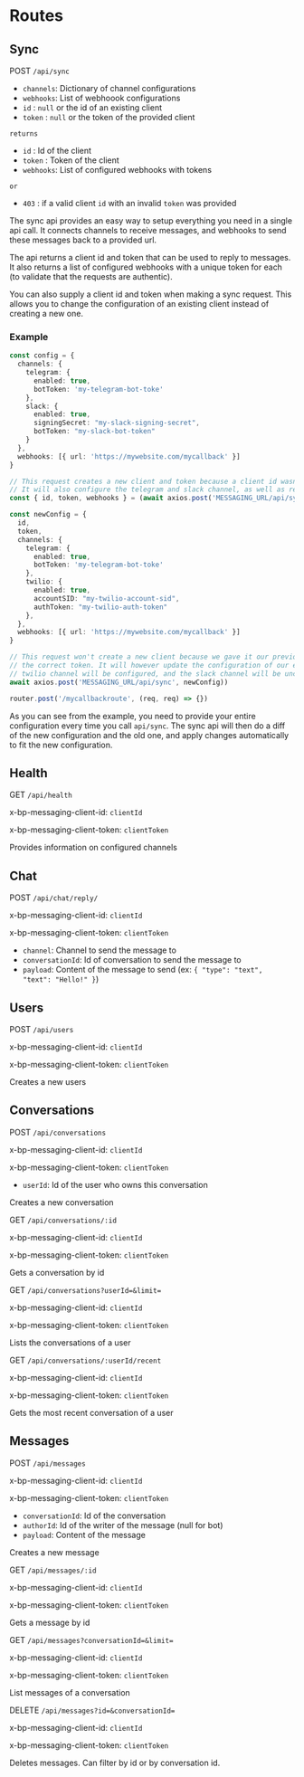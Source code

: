 # Routes

## Sync

POST `/api/sync`

- `channels`: Dictionary of channel configurations
- `webhooks`: List of webhoook configurations
- `id` : `null` or the id of an existing client
- `token` : `null` or the token of the provided client

`returns`

- `id` : Id of the client
- `token` : Token of the client
- `webhooks`: List of configured webhooks with tokens

`or`

- `403` : if a valid client `id` with an invalid `token` was provided

The sync api provides an easy way to setup everything you need in a single api call. It connects channels to receive messages, and webhooks to send these messages back to a provided url.

The api returns a client id and token that can be used to reply to messages. It also returns a list of configured webhooks with a unique token for each (to validate that the requests are authentic).

You can also supply a client id and token when making a sync request. This allows you to change the configuration of an existing client instead of creating a new one.

### Example

```ts
const config = {
  channels: {
    telegram: {
      enabled: true,
      botToken: 'my-telegram-bot-toke'
    },
    slack: {
      enabled: true,
      signingSecret: "my-slack-signing-secret",
      botToken: "my-slack-bot-token"
    }
  },
  webhooks: [{ url: 'https://mywebsite.com/mycallback' }]
}

// This request creates a new client and token because a client id wasn't supplied.
// It will also configure the telegram and slack channel, as well as return a token for the provided webhook
const { id, token, webhooks } = (await axios.post('MESSAGING_URL/api/sync', config)).data

const newConfig = {
  id,
  token,
  channels: {
    telegram: {
      enabled: true,
      botToken: 'my-telegram-bot-toke'
    },
    twilio: {
      enabled: true,
      accountSID: "my-twilio-account-sid",
      authToken: "my-twilio-auth-token"
    },
  },
  webhooks: [{ url: 'https://mywebsite.com/mycallback' }]
}

// This request won't create a new client because we gave it our previously obtained client id along with
// the correct token. It will however update the configuration of our existing client. In this case the
// twilio channel will be configured, and the slack channel will be unconfigured
await axios.post('MESSAGING_URL/api/sync', newConfig))

router.post('/mycallbackroute', (req, req) => {})
```

As you can see from the example, you need to provide your entire configuration every time you call `api/sync`. The sync api will then do a diff of the new configuration and the old one, and apply changes automatically to fit the new configuration.

## Health

GET `/api/health`

x-bp-messaging-client-id: `clientId`

x-bp-messaging-client-token: `clientToken`

Provides information on configured channels

## Chat

POST `/api/chat/reply/`

x-bp-messaging-client-id: `clientId`

x-bp-messaging-client-token: `clientToken`

- `channel`: Channel to send the message to
- `conversationId`: Id of conversation to send the message to
- `payload`: Content of the message to send (ex: `{ "type": "text", "text": "Hello!" }`)

## Users

POST `/api/users`

x-bp-messaging-client-id: `clientId`

x-bp-messaging-client-token: `clientToken`

Creates a new users

## Conversations

POST `/api/conversations`

x-bp-messaging-client-id: `clientId`

x-bp-messaging-client-token: `clientToken`

- `userId`: Id of the user who owns this conversation

Creates a new conversation

GET `/api/conversations/:id`

x-bp-messaging-client-id: `clientId`

x-bp-messaging-client-token: `clientToken`

Gets a conversation by id

GET `/api/conversations?userId=&limit=`

x-bp-messaging-client-id: `clientId`

x-bp-messaging-client-token: `clientToken`

Lists the conversations of a user

GET `/api/conversations/:userId/recent`

x-bp-messaging-client-id: `clientId`

x-bp-messaging-client-token: `clientToken`

Gets the most recent conversation of a user

## Messages

POST `/api/messages`

x-bp-messaging-client-id: `clientId`

x-bp-messaging-client-token: `clientToken`

- `conversationId`: Id of the conversation
- `authorId`: Id of the writer of the message (null for bot)
- `payload`: Content of the message

Creates a new message

GET `/api/messages/:id`

x-bp-messaging-client-id: `clientId`

x-bp-messaging-client-token: `clientToken`

Gets a message by id

GET `/api/messages?conversationId=&limit=`

x-bp-messaging-client-id: `clientId`

x-bp-messaging-client-token: `clientToken`

List messages of a conversation

DELETE `/api/messages?id=&conversationId=`

x-bp-messaging-client-id: `clientId`

x-bp-messaging-client-token: `clientToken`

Deletes messages. Can filter by id or by conversation id.
